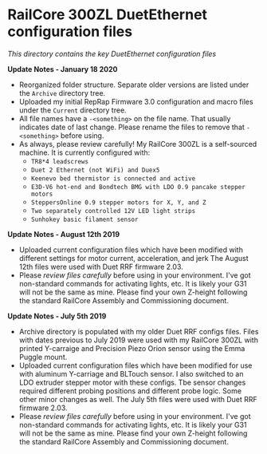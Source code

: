 # RailCore 300ZL DuetEthernet configuration files

*This directory contains the key DuetEthernet configuration files*

**Update Notes - January 18 2020**
- Reorganized folder structure.  Separate older versions are listed under the `Archive` directory tree.
- Uploaded my initial RepRap Firmware 3.0 configuration and macro files under the `Current` directory tree.
- All file names have a `-<something>` on the file name.  That usually indicates date of last change.  Please rename the files to remove that `-<something>` before using.
- As always, please review carefully!  My RailCore 300ZL is a self-sourced machine.  It is currently configured with:
  * `TR8*4 leadscrews`
  * `Duet 2 Ethernet (not WiFi) and Duex5`
  * `Keenevo bed thermistor is connected and active`
  * `E3D-V6 hot-end and Bondtech BMG with LDO 0.9 pancake stepper motors`
  * `SteppersOnline 0.9 stepper motors for X, Y, and Z`
  * `Two separately controlled 12V LED light strips`
  * `Sunhokey basic filament sensor`


**Update Notes - August 12th 2019**
- Uploaded current configuration files which have been modified with different settings for motor current, acceleration, and jerk The August 12th files were used with Duet RRF firmware 2.03.
- Please *review files carefully* before using in your environment.  I've got non-standard commands for activating lights, etc.  It is likely your G31 will not be the same as mine.  Please find your own Z-height following the standard RailCore Assembly and Commissioning document.

**Update Notes - July 5th 2019**
- Archive directory is populated with my older Duet RRF configs files.  Files with dates previous to July 2019 were used with my RailCore 300ZL with printed Y-carraige and Precision Piezo Orion sensor using the Emma Puggle mount.
- Uploaded current configuration files which have been modified for use with aluminum Y-carriage and BLTouch sensor.  I also switched to an LDO extruder stepper motor with these configs.  Tbe sensor changes required different probing positions and different probe logic.  Some other minor changes as well.  The July 5th files were used with Duet RRF firmware 2.03.
- Please *review files carefully* before using in your environment.  I've got non-standard commands for activating lights, etc.  It is likely your G31 will not be the same as mine.  Please find your own Z-height following the standard RailCore Assembly and Commissioning document.
